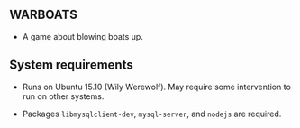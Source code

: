 ## WARBOATS

* A game about blowing boats up.

## System requirements

* Runs on Ubuntu 15.10 (Wily Werewolf). May require some intervention to run on other systems.

* Packages `libmysqlclient-dev`, `mysql-server`, and `nodejs` are required.
